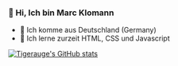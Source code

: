 ### 👋 Hi, Ich bin Marc Klomann
- 📍 Ich komme aus Deutschland (Germany)
- 🌱 Ich lerne zurzeit HTML, CSS und Javascript


[![Tigerauge's GitHub stats](https://github-readme-stats.vercel.app/api?username=fzyzcjy&show_icons=true&locale=de&count_private=true)](https://github.com/anuraghazra/github-readme-stats)

<!---
SpeastTV/SpeastTV is a ✨ special ✨ repository because its `README.md` (this file) appears on your GitHub profile.
You can click the Preview link to take a look at your changes.
--->
